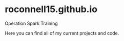 # roconnell15.github.io
Operation Spark Training

Here you can find all of my current projects and code. 
